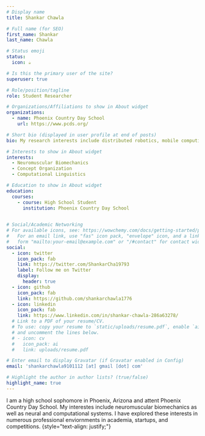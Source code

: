 ```yaml
---
# Display name
title: Shankar Chawla

# Full name (for SEO)
first_name: Shankar
last_name: Chawla

# Status emoji
status:
  icon: ☕️

# Is this the primary user of the site?
superuser: true

# Role/position/tagline
role: Student Researcher

# Organizations/Affiliations to show in About widget
organizations:
  - name: Phoenix Country Day School
    url: https://www.pcds.org/

# Short bio (displayed in user profile at end of posts)
bio: My research interests include distributed robotics, mobile computing and programmable matter.

# Interests to show in About widget
interests:
  - Neuromuscular Biomechanics
  - Concept Organization 
  - Computational Linguistics

# Education to show in About widget
education:
  courses:
    - course: High School Student
      institution: Phoenix Country Day School
      

# Social/Academic Networking
# For available icons, see: https://wowchemy.com/docs/getting-started/page-builder/#icons
#   For an email link, use "fas" icon pack, "envelope" icon, and a link in the
#   form "mailto:your-email@example.com" or "/#contact" for contact widget.
social:
  - icon: twitter
    icon_pack: fab
    link: https://twitter.com/ShankarCha19793
    label: Follow me on Twitter
    display:
      header: true
  - icon: github
    icon_pack: fab
    link: https://github.com/shankarchawla1776
  - icon: linkedin
    icon_pack: fab
    link: https://www.linkedin.com/in/shankar-chawla-286a63278/
  # Link to a PDF of your resume/CV.
  # To use: copy your resume to `static/uploads/resume.pdf`, enable `ai` icons in `params.yaml`,
  # and uncomment the lines below.
  # - icon: cv
  #   icon_pack: ai
  #   link: uploads/resume.pdf

# Enter email to display Gravatar (if Gravatar enabled in Config)
email: 'shankarchawla9101112 [at] gmail [dot] com'

# Highlight the author in author lists? (true/false)
highlight_name: true
---
```


I am a high school sophomore in Phoenix, Arizona and attent Phoenix Country Day School. My interestes include neuromuscular biomechanics as well as neural and computational systems. I have explored these interests in numerous professional enviornments in academia, startups, and competitions. 
{style="text-align: justify;"}
